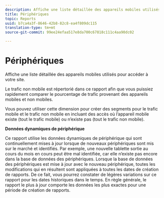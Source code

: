 ```yaml
---
description: Affiche une liste détaillée des appareils mobiles utilisés pour accéder à votre site.
title: Périphériques
topic: Reports
uuid: b7ca4a3f-8646-42b8-82c8-ea4f809dc115
translation-type: tm+mt
source-git-commit: 99ee24efaa517e8da700c67818c111c4aa90dc02

---
```



# Périphériques

Affiche une liste détaillée des appareils mobiles utilisés pour accéder à votre site.

Le trafic non mobile est répertorié dans ce rapport afin que vous puissiez rapidement comparer le pourcentage de trafic provenant des appareils mobiles et non mobiles.

Vous pouvez utiliser cette dimension pour créer des segments pour le trafic mobile et le trafic non mobile en incluant des accès où l’appareil mobile existe (tout le trafic mobile) ou n’existe pas (tout le trafic non mobile).

**Données dynamiques de périphérique**

Ce rapport utilise les données dynamiques de périphérique qui sont continuellement mises à jour lorsque de nouveaux périphériques sont mis sur le marché et identifiés. Par exemple, une nouvelle tablette sortie au cours du mois en cours peut être mal identifiée, car elle n’existe pas encore dans la base de données des périphériques. Lorsque la base de données des périphériques est mise à jour avec le nouveau périphérique, toutes les modifications qui en résultent sont appliquées à toutes les dates de création de rapports. De ce fait, vous pourrez constater de légères variations sur ce rapport pour les dates historiques dans le temps. En règle générale, le rapport le plus à jour comporte les données les plus exactes pour une période de création de rapports.
